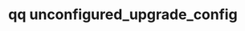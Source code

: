 ---
category: unconfigured
command: unconfigured_upgrade_config
keywords: qq, qq_cli, unconfigured_upgrade_config
optional_options: []
permalink: /qq-cli-command-guide/unconfigured/unconfigured_upgrade_config.html
positional_options: []
sidebar: qq_cli_command_reference_sidebar
summary: This section explains how to use the <code>qq unconfigured_upgrade_config</code>
  command.
synopsis: List current upgrade prepare config for an unconfigured node
title: qq unconfigured_upgrade_config
usage: qq unconfigured_upgrade_config [-h]

---